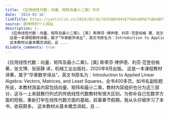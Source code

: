 ```yaml
---
title: 《应用线性代数：向量、矩阵及最小二乘》书评
date: '2024-02-16'
linkTitle: https://yanlinlin.cn/2024/02/16/%E5%BA%94%E7%94%A8%E7%BA%BF%E6%80%A7%E4%BB%A3%E6%95%B0%E5%90%91%E9%87%8F%E7%9F%A9%E9%98%B5%E5%8F%8A%E6%9C%80%E5%B0%8F%E4%BA%8C%E4%B9%98%E4%B9%A6%E8%AF%84/
source: 颜林林的个人网站
description: |-
  《应用线性代数：向量、矩阵及最小二乘》，[美] 斯蒂芬·博伊德、利芬·范登伯格 著，张文博、张丽静 译，机械工业出版社，2020年8月出版。
  这是一本课程教材译著，属于“华章数学译丛”，英文书原名为：Introduction to Applied Linear Algebra: Vectors, Matrices, and Least Squares，全书400多页。如书名副标题所说，本教材涵盖内容包括向量、矩阵和最小二乘，教材内容组织也分为这三部分，这与一上来就教行列式的传统线性代数教材有很大区别。为弥补自己在数学方面的短板，重新打牢在线性代数方面的基础，趁着春节假期，我从头仔细学习了本书，收获颇多。
  这本教材从基本概念讲起，且 ...
disable_comments: true
---
```

《应用线性代数：向量、矩阵及最小二乘》，[美] 斯蒂芬·博伊德、利芬·范登伯格 著，张文博、张丽静 译，机械工业出版社，2020年8月出版。
这是一本课程教材译著，属于“华章数学译丛”，英文书原名为：Introduction to Applied Linear Algebra: Vectors, Matrices, and Least Squares，全书400多页。如书名副标题所说，本教材涵盖内容包括向量、矩阵和最小二乘，教材内容组织也分为这三部分，这与一上来就教行列式的传统线性代数教材有很大区别。为弥补自己在数学方面的短板，重新打牢在线性代数方面的基础，趁着春节假期，我从头仔细学习了本书，收获颇多。
这本教材从基本概念讲起，且 ...